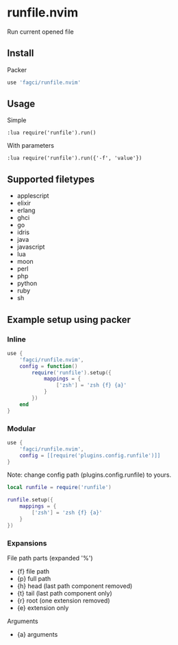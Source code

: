 # runfile.nvim

Run current opened file

## Install

Packer

```lua
use 'fagci/runfile.nvim'
```

## Usage

Simple

```
:lua require('runfile').run()
```

With parameters

```
:lua require('runfile').run({'-f', 'value'})
```

## Supported filetypes

- applescript
- elixir
- erlang
- ghci
- go
- idris
- java
- javascript
- lua
- moon
- perl
- php
- python
- ruby
- sh

## Example setup using packer

### Inline

```lua
use {
    'fagci/runfile.nvim', 
    config = function()
        require('runfile').setup({
            mappings = {
                ['zsh'] = 'zsh {f} {a}'
            }
        })
    end
}
```

### Modular

```lua
use {
    'fagci/runfile.nvim', 
    config = [[require('plugins.config.runfile')]]
}
```

Note: change config path (plugins.config.runfile) to yours.

```lua
local runfile = require('runfile')

runfile.setup({
    mappings = {
        ['zsh'] = 'zsh {f} {a}'
    }
})
```

### Expansions

File path parts (expanded '%')

- {f} file path
- {p} full path
- {h} head (last path component removed)
- {t} tail (last path component only)
- {r} root (one extension removed)
- {e} extension only

Arguments

- {a} arguments
